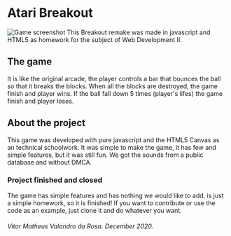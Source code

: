 # Atari Breakout
![Game screenshot](https://user-images.githubusercontent.com/50156875/102342913-af068e80-3f78-11eb-92e2-212972386b86.png)
This Breakout remake was made in javascript and HTML5 as homework for the subject of Web Development II.

## The game

It is like the original arcade, the player controls a bar that bounces the ball so that it breaks the blocks. When all the blocks are destroyed, the game finish and player wins. If the ball fall down 5 times (player's lifes) the game finish and player loses.

## About the project

This game was developed with pure javascript and the HTML5 Canvas as an technical schoolwork. 
It was simple to make the game, it has few and simple features, but it was still fun. We got the sounds from a public database and without DMCA.

### Project finished and closed

The game has simple features and has nothing we would like to add, is just a simple homework, so it is finished! If you want to contribute or use the code as an example, just clone it and do whatever you want.

###### Vitor Matheus Valandro da Rosa. December 2020.
